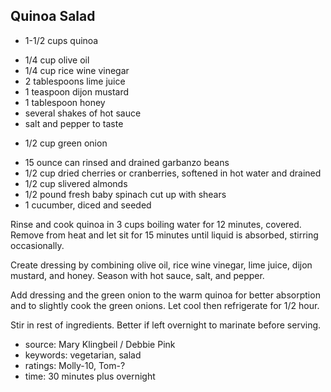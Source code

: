 Quinoa Salad
------------

- 1-1/2 cups quinoa
<!-- -->
- 1/4 cup olive oil
- 1/4 cup rice wine vinegar
- 2 tablespoons lime juice
- 1 teaspoon dijon mustard
- 1 tablespoon honey
- several shakes of hot sauce
- salt and pepper to taste
<!-- -->
- 1/2 cup green onion
<!-- -->
- 15 ounce can rinsed and drained garbanzo beans
- 1/2 cup dried cherries or cranberries, softened in hot water and drained
- 1/2 cup slivered almonds
- 1/2 pound fresh baby spinach cut up with shears
- 1 cucumber, diced and seeded

Rinse and cook quinoa in 3 cups boiling water for 12 minutes,
covered. Remove from heat and let sit for 15 minutes until liquid is
absorbed, stirring occasionally.

Create dressing by combining olive oil, rice wine vinegar, lime juice,
dijon mustard, and honey. Season with hot sauce, salt, and pepper.

Add dressing and the green onion to the warm quinoa for better
absorption and to slightly cook the green onions.  Let cool then
refrigerate for 1/2 hour.

Stir in rest of ingredients.  Better if left overnight to marinate
before serving.

- source: Mary Klingbeil / Debbie Pink
- keywords: vegetarian, salad
- ratings: Molly-10, Tom-?
- time: 30 minutes plus overnight
